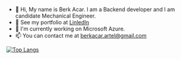 - 👋 Hi, My name is Berk Acar. I am a Backend developer and I am candidate Mechanical Engineer.
- 👀 See my portfolio at <a href ="https://www.linkedin.com/in/berkacar/">LinledIn</a>
- 🌱 I'm currently working on Microsoft Azure.
- 📫 You can contact me at <a href="mailto:someone@example.com">berkacar.artel@gmail.com</a>

[![Top Langs](https://github-readme-stats.vercel.app/api/top-langs/?username=berkacardev&layout=donut)](https://github.com/anuraghazra/github-readme-stats)
